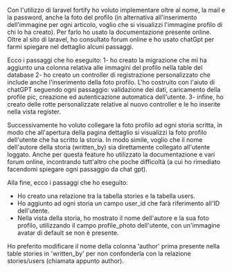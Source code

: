 Con l'utilizzo di laravel fortify ho voluto implementare oltre al nome, la mail e la password, anche la foto del profilo (in alternativa all'inserimento dell'immagine per ogni articolo, voglio che si visualizzi l'immagine profilo di chi lo ha creato). Per farlo ho usato la documentazione presente online. Oltre al sito di laravel, ho consultato forum online e ho usato chatGpt per farmi spiegare nel dettaglio alcuni passaggi.

Ecco i passaggi che ho eseguito: 
1- ho creato la migrazione che mi ha aggiunto una colonna relativa alle immagini del profilo nella table del database
2- ho creato un controller di registrazione personalizzato che include anche l'inserimento della foto profilo. L'ho costruito con l'aiuto di chatGPT seguendo ogni passaggio: validazione dei dati, caricamento della profile pic, creazione ed autenticazione automatica dell'utente.
3- infine, ho creato delle rotte personalizzate relative al nuovo controller e le ho inserite nella vista register.

Successivamente ho voluto collegare la foto profilo ad ogni storia scritta, in modo che all'apertura della pagina dettaglio si visualizzi la foto profilo dell'utente che ha scritto la storia. In modo simile, voglio che il nome dell'autore della storia (written_by) sia direttamente collegato all'utente loggato. Anche per questa feature ho utilizzato la documentazione e vari forum online, incontrando tutt'altro che poche difficoltà (a cui ho rimediato facendomi spiegare ogni passaggio da chat gpt). 

Alla fine, ecco i passaggi che ho eseguito:
- Ho creato una relazione tra la tabella stories e la tabella users. 
- Ho aggiunto ad ogni storia un campo user_id che farà riferimento all'ID dell'utente.
- Nella vista della storia, ho mostrato il nome dell'autore e la sua foto profilo, utilizzando il campo profile_photo dell'utente, con un'immagine avatar di default se non è presente.

Ho preferito modificare il nome della colonna 'author' prima presente nella table stories in 'written_by' per non confonderla con la relazione stories/users (chiamata appunto author).


